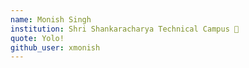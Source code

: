 ```yaml
---
name: Monish Singh
institution: Shri Shankaracharya Technical Campus 🚩
quote: Yolo!
github_user: xmonish
---
```

